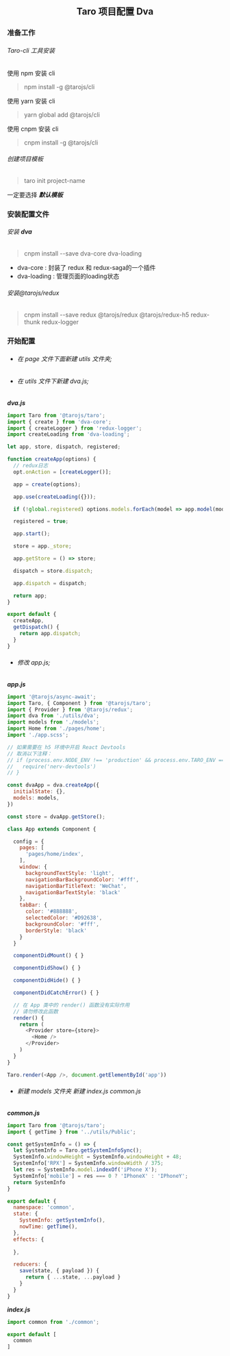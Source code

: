 <h2 align="center">Taro 项目配置 Dva</h2>

### 准备工作

###### _Taro-cli_ 工具安装

使用 npm 安装 cli
>npm install -g @tarojs/cli

使用 yarn 安装 cli
>yarn global add @tarojs/cli

使用 cnpm 安装 cli
>cnpm install -g @tarojs/cli

###### 创建项目模板

>taro init project-name

一定要选择 ***默认模板***

### 安装配置文件

###### 安装 __dva__

>cnpm install --save dva-core dva-loading

- dva-core : 封装了 redux 和 redux-saga的一个插件
- dva-loading : 管理页面的loading状态

###### 安装@tarojs/redux

>cnpm install --save redux @tarojs/redux @tarojs/redux-h5 redux-thunk redux-logger

### 开始配置

- ###### 在 _page_ 文件下面新建 _utils_ 文件夹;

- ###### 在 _utils_ 文件下新建 _dva.js_;

***dva.js***

```js
import Taro from '@tarojs/taro';
import { create } from 'dva-core';
import { createLogger } from 'redux-logger';
import createLoading from 'dva-loading';

let app, store, dispatch, registered;

function createApp(options) {
  // redux日志
  opt.onAction = [createLogger()];

  app = create(options);

  app.use(createLoading({}));

  if (!global.registered) options.models.forEach(model => app.model(model));

  registered = true;

  app.start();

  store = app._store;

  app.getStore = () => store;

  dispatch = store.dispatch;

  app.dispatch = dispatch;

  return app;
}

export default {
  createApp,
  getDispatch() {
    return app.dispatch;
  }
}

```

- ###### 修改 _app.js_;

***app.js***

```js
import '@tarojs/async-await';
import Taro, { Component } from '@tarojs/taro';
import { Provider } from '@tarojs/redux';
import dva from './utils/dva';
import models from './models';
import Home from './pages/home';
import './app.scss';

// 如果需要在 h5 环境中开启 React Devtools
// 取消以下注释：
// if (process.env.NODE_ENV !== 'production' && process.env.TARO_ENV === 'h5')  {
//   require('nerv-devtools')
// }

const dvaApp = dva.createApp({
  initialState: {},
  models: models,
})

const store = dvaApp.getStore();

class App extends Component {

  config = {
    pages: [
      'pages/home/index',
    ],
    window: {
      backgroundTextStyle: 'light',
      navigationBarBackgroundColor: '#fff',
      navigationBarTitleText: 'WeChat',
      navigationBarTextStyle: 'black'
    },
    tabBar: {
      color: '#888888',
      selectedColor: '#D92638',
      backgroundColor: '#fff',
      borderStyle: 'black'
    }
  }

  componentDidMount() { }

  componentDidShow() { }

  componentDidHide() { }

  componentDidCatchError() { }

  // 在 App 类中的 render() 函数没有实际作用
  // 请勿修改此函数
  render() {
    return (
      <Provider store={store}>
        <Home />
      </Provider>
    )
  }
}

Taro.render(<App />, document.getElementById('app'))

```

- ###### 新建 _models_ 文件夹 新建 _index.js_  _common.js_

***common.js***

```js
import Taro from '@tarojs/taro';
import { getTime } from '../utils/Public';

const getSystemInfo = () => {
  let SystemInfo = Taro.getSystemInfoSync();
  SystemInfo.windowHeight = SystemInfo.windowHeight + 48;
  SystemInfo['RPX'] = SystemInfo.windowWidth / 375;
  let res = SystemInfo.model.indexOf('iPhone X');
  SystemInfo['mobile'] = res === 0 ? 'IPhoneX' : 'IPhoneY';
  return SystemInfo
}

export default {
  namespace: 'common',
  state: {
    SystemInfo: getSystemInfo(),
    nowTime: getTime(),
  },
  effects: {
    
  },

  reducers: {
    save(state, { payload }) {
      return { ...state, ...payload }
    }
  }
}
```

***index.js***

```js
import common from './common';

export default [
  common
]
```